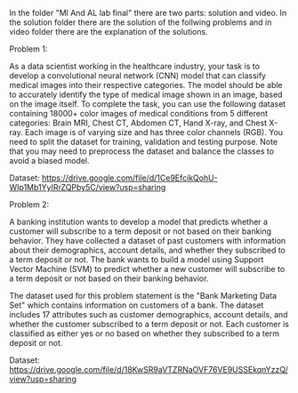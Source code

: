 In the folder "Ml And AL lab final" there are two parts: solution and video. In the solution folder there are the solution of the follwing problems and in video folder there are the explanation of the solutions. 

Problem 1:

As a data scientist working in the healthcare industry, your task is to develop a convolutional neural network (CNN) model that can classify medical images into their respective categories. 
The model should be able to accurately identify the type of medical image shown in an image, based on the image itself.
To complete the task, you can use the following dataset containing 18000+ color images of medical conditions from 5 different categories:
Brain MRI,  Chest CT, Abdomen CT, Hand X-ray, and Chest X-ray. Each image is of varying size and has three color channels (RGB). You need to split the dataset for training, validation and testing purpose. 
Note that you may need to preprocess the dataset and balance the classes to avoid a biased model.

Dataset: https://drive.google.com/file/d/1Ce9EfcikQohU-WIp1Mb1YyIRrZQPby5C/view?usp=sharing

Problem 2:

A banking institution wants to develop a model that predicts whether a customer will subscribe to a term deposit or not based on their banking behavior. 
They have collected a dataset of past customers with information about their demographics, account details, and whether they subscribed to a term deposit or not.
The bank wants to build a model using Support Vector Machine (SVM) to predict whether a new customer will subscribe to a term deposit or not based on their banking behavior.

The dataset used for this problem statement is the "Bank Marketing Data Set" which contains information on customers of a bank. 
The dataset includes 17 attributes such as customer demographics, account details, and whether the customer subscribed to a term deposit or not.
Each customer is classified as either yes or no based on whether they subscribed to a term deposit or not.


Dataset: https://drive.google.com/file/d/18KwSR9aVTZRNaOVF76VE9USSEkqnYzzQ/view?usp=sharing

